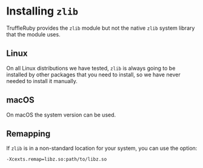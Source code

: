# Installing `zlib`

TruffleRuby provides the `zlib` module but not the native `zlib` system
library that the module uses.

## Linux

On all Linux distributions we have tested, `zlib` is always going to be
installed by other packages that you need to install, so we have never needed to
install it manually.

## macOS

On macOS the system version can be used.

## Remapping

If `zlib` is in a non-standard location for your system, you can use the
option:

```
-Xcexts.remap=libz.so:path/to/libz.so
```
